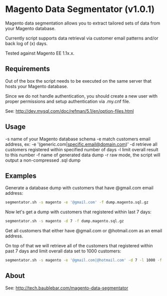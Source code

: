 Magento Data Segmentator  (v1.0.1)
==========================

Magento data segmentation allows you to extract tailored sets of data from your Magento database.

Currently script supports data retrieval via customer email patterns and/or back log of (x) days. 

Tested against Magento EE 1.1x.x.

Requirements
-----
Out of the box the script needs to be executed on the same server that hosts your Magento database.

Since we do not handle authentication, you should create a new user with proper permissions
and setup authentication via .my.cnf file.

See: http://dev.mysql.com/doc/refman/5.1/en/option-files.html

Usage
-----

-s name of your Magento database schema
-e match customers email address, ex: -e '(generic.com|specific.email@domain.com)'
-d retrieve all customers registered within specified number of days
-l limit overall result to this number
-f name of generated data dump
-r raw mode, the script will output a non-compressed .sql dump

Examples
-----

Generate a database dump with customers that have @gmail.com email address:

```bash
segmentator.sh -s magento -e '@gmail.com' -f dump.magento.sql.gz
```

Now let's get a dump with customers that registered within last 7 days:

```bash
segmentator.sh -s magento -d 7 -f dump.magento.sql.gz
```

Get all customers that either have @gmail.com or @hotmail.com as an email address. 

On top of that we will retrieve all of the customers that registered within past 7 days and limit overall data set
to 1000 customers:

```bash
segmentator.sh -s magento -e '@gmail.com|@hotmail.com' -d 7 -l 1000 -f dump.magento.sql.gz
```

About
-----

See: http://tech.baublebar.com/magento-data-segmentator
